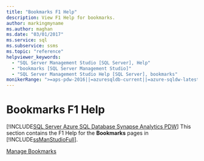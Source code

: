 ```yaml
---
title: "Bookmarks F1 Help"
description: View F1 Help for bookmarks.
author: markingmyname
ms.author: maghan
ms.date: "03/01/2017"
ms.service: sql
ms.subservice: ssms
ms.topic: "reference"
helpviewer_keywords:
  - "SQL Server Management Studio [SQL Server], Help"
  - "bookmarks [SQL Server Management Studio]"
  - "SQL Server Management Studio Help [SQL Server], bookmarks"
monikerRange: ">=aps-pdw-2016||=azuresqldb-current||=azure-sqldw-latest||>=sql-server-2016||>=sql-server-linux-2017||=azuresqldb-mi-current"
---
```

# Bookmarks F1 Help
[!INCLUDE[SQL Server Azure SQL Database Synapse Analytics PDW](../../includes/applies-to-version/sql-asdb-asdbmi-asa-pdw.md)]
  This section contains the F1 Help for the **Bookmarks** pages in [!INCLUDE[ssManStudioFull](../../includes/ssmanstudiofull-md.md)].  
  
 [Manage Bookmarks](./manage-bookmarks.md)  
  
